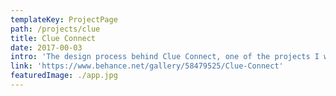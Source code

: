 ```yaml
---
templateKey: ProjectPage
path: /projects/clue
title: Clue Connect
date: 2017-00-03
intro: 'The design process behind Clue Connect, one of the projects I was involved in at Clue.'
link: 'https://www.behance.net/gallery/58479525/Clue-Connect'
featuredImage: ./app.jpg
---
```

